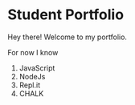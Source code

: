 # Student Portfolio

Hey there! Welcome to my portfolio.

For now I know 

1. JavaScript
2. NodeJs
3. Repl.it
4. CHALK